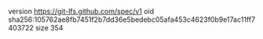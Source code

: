version https://git-lfs.github.com/spec/v1
oid sha256:105762ae8fb7451f2b7dd36e5bedebc05afa453c4623f0b9e17ac11ff7403722
size 354
